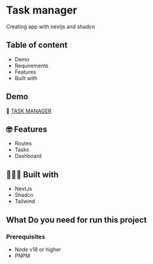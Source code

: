 # Task manager

Creating app with nextjs and shadcn

## Table of content

- Demo
- Requirements
- Features
- Built with

## Demo

🚀 [TASK MANAGER]()

## 🤓 Features

- Routes
- Tasks
- Dashboard

## 👩🏽‍💻 Built with

- NextJs
- Shadcn
- Tailwind

## What Do you need for run this project

### Prerequisites

- Node v18 or higher
- PNPM

